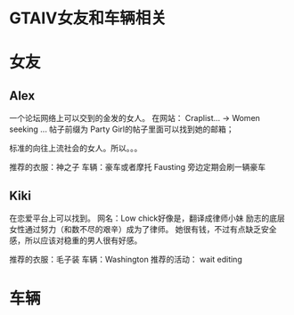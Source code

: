 # GTAIV女友和车辆相关
# 女友
## Alex
一个论坛网络上可以交到的金发的女人。
在网站： Craplist... -> Women seeking ...
帖子前缀为 Party Girl的帖子里面可以找到她的邮箱；

标准的向往上流社会的女人。所以。。。

推荐的衣服：神之子
车辆：豪车或者摩托
Fausting 旁边定期会刷一辆豪车

## Kiki
在恋爱平台上可以找到。
网名：Low chick好像是，翻译成律师小妹
励志的底层女性通过努力（和数不尽的艰辛）成为了律师。
她很有钱，不过有点缺乏安全感，所以应该对稳重的男人很有好感。

推荐的衣服：毛子装
车辆：Washington
推荐的活动：
wait editing

# 车辆
